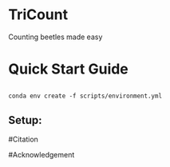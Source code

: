 

# TriCount

Counting beetles made easy

# Quick Start Guide
##
```{python}
conda env create -f scripts/environment.yml
```
## Setup:

#Citation

#Acknowledgement
